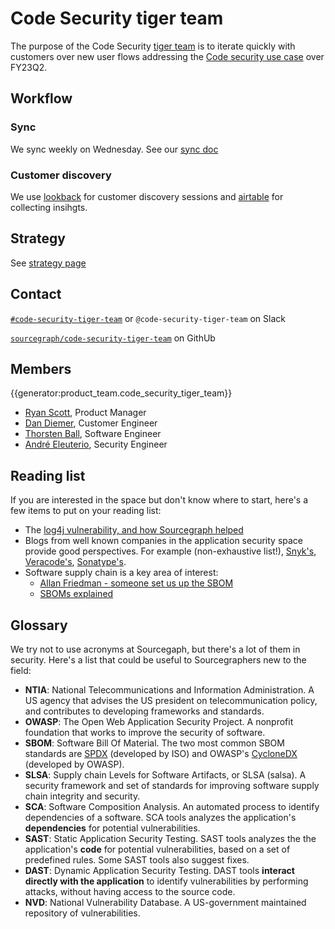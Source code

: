 # Code Security tiger team

The purpose of the Code Security [tiger team](https://en.wikipedia.org/wiki/Tiger_team) is to iterate quickly with customers over new user flows addressing the [Code security use case](../../../../../strategy-goals/strategy/use-cases/fixing-security-vulnerabilities.md) over FY23Q2.

## Workflow

### Sync

We sync weekly on Wednesday. See our [sync doc](https://docs.google.com/document/d/1r7wiK8F8AQvvnv5YMRAeqNLDS4WkDSvGvbGQVsX1xis/edit#)

### Customer discovery

We use [lookback](https://lookback.io/org/sourcegraph/projects/code-security/rounds) for customer discovery sessions and [airtable](https://airtable.com/appNsjegbsi2XumCg/tblam1hdUFUSFLzyS/viwTBDtytBqAxoZ40?blocks=hide) for collecting insihgts.

## Strategy

See [strategy page](../../../../../strategy-goals/strategy/code-graph/code-security-tiger-team/index.md)

## Contact

[`#code-security-tiger-team`](https://sourcegraph.slack.com/archives/C03DWADAG8M) or `@code-security-tiger-team` on Slack

[`sourcegraph/code-security-tiger-team`](https://github.com/orgs/sourcegraph/teams/code-security-tiger-team) on GithUb

## Members

{{generator:product_team.code_security_tiger_team}}

- [Ryan Scott](../../../../../team/index.md#ryan-scott), Product Manager
- [Dan Diemer](../../../../../team/index.md#dan-diemer), Customer Engineer
- [Thorsten Ball](../../../../../team/index.md#thorsten-ball), Software Engineer
- [André Eleuterio](../../../../../team/index.md#andré-eleuterio), Security Engineer

## Reading list

If you are interested in the space but don't know where to start, here's a few items to put on your reading list:

- The [log4j vulnerability, and how Sourcegraph helped](https://about.sourcegraph.com/blog/log4j-log4shell-0-day/)
- Blogs from well known companies in the application security space provide good perspectives. For example (non-exhaustive list!), [Snyk's](https://snyk.io/blog/), [Veracode's](https://www.veracode.com/blog), [Sonatype's](https://blog.sonatype.com/).
- Software supply chain is a key area of interest:
  - [Allan Friedman - someone set us up the SBOM](https://www.youtube.com/watch?v=9j1KYLfklMQ)
  - [SBOMs explained](https://guides.sonatype.com/foundations/devops/sboms-explained/)

## Glossary

We try not to use acronyms at Sourcegaph, but there's a lot of them in security. Here's a list that could be useful to Sourcegraphers new to the field:

- **NTIA**: National Telecommunications and Information Administration. A US agency that advises the US president on telecommunication policy, and contributes to developing frameworks and standards.
- **OWASP**: The Open Web Application Security Project. A nonprofit foundation that works to improve the security of software.
- **SBOM**: Software Bill Of Material. The two most common SBOM standards are [SPDX](https://spdx.dev/) (developed by ISO) and OWASP's [CycloneDX](https://cyclonedx.org/) (developed by OWASP).
- **SLSA**: Supply chain Levels for Software Artifacts, or SLSA (salsa). A security framework and set of standards for improving software supply chain integrity and security.
- **SCA**: Software Composition Analysis. An automated process to identify dependencies of a software. SCA tools analyzes the application's **dependencies** for potential vulnerabilities.
- **SAST**: Static Application Security Testing. SAST tools analyzes the the application's **code** for potential vulnerabilities, based on a set of predefined rules. Some SAST tools also suggest fixes.
- **DAST**: Dynamic Application Security Testing. DAST tools **interact directly with the application** to identify vulnerabilities by performing attacks, without having access to the source code.
- **NVD**: National Vulnerability Database. A US-government maintained repository of vulnerabilities.
